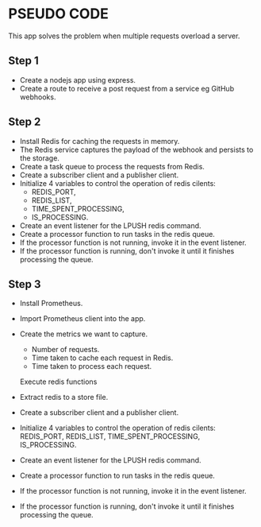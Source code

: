 # PSEUDO CODE
This app solves the problem when multiple requests overload a server.

## Step 1
- Create a nodejs app using express.
- Create a route to receive a post request from a service eg GitHub webhooks.

## Step 2
- Install Redis for caching the requests in memory.
- The Redis service captures the payload of the webhook and persists to the storage.
- Create a task queue to process the requests from Redis.
- Create a subscriber client and a publisher client.
- Initialize 4 variables to control the operation of redis cilents:
  - REDIS_PORT,
  - REDIS_LIST, 
  - TIME_SPENT_PROCESSING, 
  - IS_PROCESSING.
- Create an event listener for the LPUSH redis command.
- Create a processor function to run tasks in the redis queue.
- If the processor function is not running, invoke it in the event listener.
- If the processor function is running, don't invoke it until it finishes processing the queue.

## Step 3
- Install Prometheus.
- Import Prometheus client into the app.
- Create the metrics we want to capture.
  - Number of requests.
  - Time taken to cache each request in Redis.
  - Time taken to process each request.

  Execute redis functions
- Extract redis to a store file.
- Create a subscriber client and a publisher client.
- Initialize 4 variables to control the operation of redis cilents: REDIS_PORT, REDIS_LIST, TIME_SPENT_PROCESSING, IS_PROCESSING.
- Create an event listener for the LPUSH redis command.
- Create a processor function to run tasks in the redis queue.
- If the processor function is not running, invoke it in the event listener.
- If the processor function is running, don't invoke it until it finishes processing the queue.